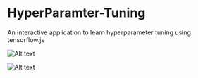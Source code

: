 # HyperParamter-Tuning
An interactive application to learn hyperparameter tuning using tensorflow.js

![Alt text](../ScreenShot1.png?raw=true)

![Alt text](../ScreenShot2.png?raw=true)
